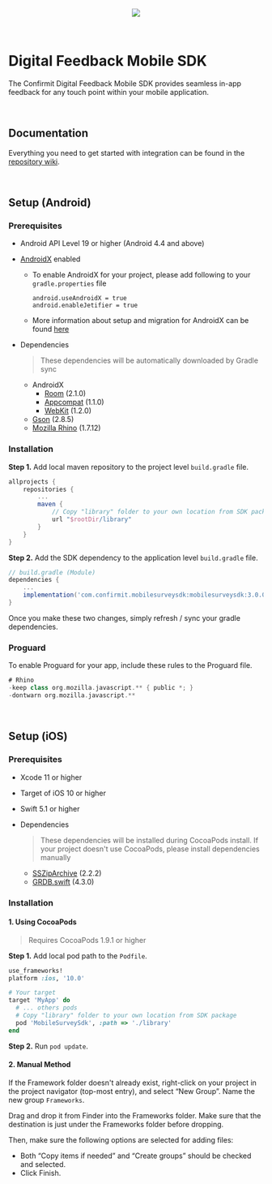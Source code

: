 <br/>
<p align="center">
  <img src="https://confirmit.github.io/DigitalFeedbackMobileSDK/assets/logo.png">
</p>
<br/>

# Digital Feedback Mobile SDK

The Confirmit Digital Feedback Mobile SDK provides seamless in-app feedback for any touch point within your mobile application. 

<br/>

## Documentation

Everything you need to get started with integration can be found in the [repository wiki](github.com/Confirmit/DigitalFeedbackMobileSDK/wiki).

<br/>

## Setup (Android)

### Prerequisites

* Android API Level 19 or higher (Android 4.4 and above)
* [AndroidX](https://developer.android.com/jetpack/androidx/) enabled
    * To enable AndroidX for your project, please add following to your `gradle.properties` file

        ```
        android.useAndroidX = true
        android.enableJetifier = true
        ```
    * More information about setup and migration for AndroidX can be found [here](https://developer.android.com/jetpack/androidx/)
* Dependencies
    
    > These dependencies will be automatically downloaded by Gradle sync
    
    * AndroidX
        * [Room](https://developer.android.com/jetpack/androidx/releases/room) (2.1.0)
        * [Appcompat](https://developer.android.com/jetpack/androidx/releases/appcompat) (1.1.0)
        * [WebKit](https://developer.android.com/jetpack/androidx/releases/webkit) (1.2.0)
    * [Gson](https://github.com/google/gson) (2.8.5)
    * [Mozilla Rhino](https://github.com/mozilla/rhino) (1.7.12)


### Installation

**Step 1.** Add local maven repository to the project level `build.gradle` file.
```gradle
allprojects {
    repositories {
        ...
        maven {
            // Copy "library" folder to your own location from SDK package
            url "$rootDir/library" 
        }
    }
}
```

**Step 2.** Add the SDK dependency to the application level `build.gradle` file.
```gradle
// build.gradle (Module)
dependencies {
    ...
    implementation('com.confirmit.mobilesurveysdk:mobilesurveysdk:3.0.0-alpha.0@aar') { transitive = true }
}
```

Once you make these two changes, simply refresh / sync your gradle dependencies.


### Proguard

To enable Proguard for your app, include these rules to the Proguard file.

```gradle
# Rhino
-keep class org.mozilla.javascript.** { public *; }
-dontwarn org.mozilla.javascript.**
```

<br/>

## Setup (iOS)

### Prerequisites

* Xcode 11 or higher
* Target of iOS 10 or higher
* Swift 5.1 or higher

* Dependencies

    > These dependencies will be installed during CocoaPods install. If your project doesn't use CocoaPods, please install dependencies manually
    
    * [SSZipArchive](https://github.com/ZipArchive/ZipArchive) (2.2.2)
    * [GRDB.swift](https://github.com/groue/GRDB.swift) (4.3.0)


### Installation

#### 1. Using CocoaPods

> Requires CocoaPods 1.9.1 or higher

**Step 1.** Add local pod path to the `Podfile`.
```ruby
use_frameworks!
platform :ios, '10.0'

# Your target
target 'MyApp' do
  # ... others pods
  # Copy "library" folder to your own location from SDK package
  pod 'MobileSurveySdk', :path => './library'
end
```


**Step 2.** Run `pod update`.

#### 2. Manual Method

If the Framework folder doesn't already exist, right-click on your project in the project navigator (top-most entry), and select “New Group”. Name the new group `Frameworks`.

Drag and drop it from Finder into the Frameworks folder. Make sure that the destination is just under the Frameworks folder before dropping.

Then, make sure the following options are selected for adding files:
* Both “Copy items if needed” and “Create groups” should be checked and selected. 
* Click Finish.

<br/>